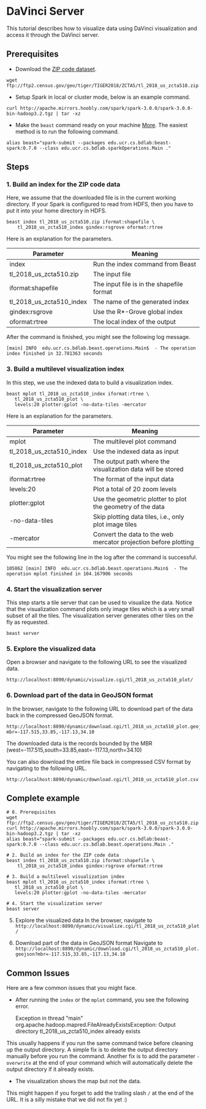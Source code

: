 # DaVinci Server

This tutorial describes how to visualize data using DaVinci visualization and access it through the DaVinci server.

## Prerequisites

* Download the [ZIP code dataset](ftp://ftp2.census.gov/geo/tiger/TIGER2018/ZCTA5/tl_2018_us_zcta510.zip).
```shell
wget ftp://ftp2.census.gov/geo/tiger/TIGER2018/ZCTA5/tl_2018_us_zcta510.zip
```
* Setup Spark in local or cluster mode, below is an example command.
```shell
curl http://apache.mirrors.hoobly.com/spark/spark-3.0.0/spark-3.0.0-bin-hadoop3.2.tgz | tar -xz
```
* Make the `beast` command ready on your machine [More](beast-cmd.md). The easiest method is to run the following command.
```shell
alias beast="spark-submit --packages edu.ucr.cs.bdlab:beast-spark:0.7.0 --class edu.ucr.cs.bdlab.sparkOperations.Main ."
```
## Steps

### 1. Build an index for the ZIP code data

Here, we assume that the downloaded file is in the current working directory. If your Spark is configured to read from HDFS, then you have to put it into your home directory in HDFS.

    beast index tl_2018_us_zcta510.zip iformat:shapefile \
        tl_2018_us_zcta510_index gindex:rsgrove oformat:rtree

Here is an explanation for the parameters.

| Parameter                 | Meaning             |
|---------------------------|---------------------|
|index                      |Run the index command from Beast|
|tl_2018_us_zcta510.zip     |The input file |
|iformat:shapefile          |The input file is in the shapefile format |
|tl_2018_us_zcta510_index   |The name of the generated index|
|gindex:rsgrove             |Use the R*-Grove global index|
|oformat:rtree              |The local index of the output|

After the command is finished, you might see the following log message.

    [main] INFO  edu.ucr.cs.bdlab.beast.operations.Main$  - The operation index finished in 32.781363 seconds

### 3. Build a multilevel visualization index

In this step, we use the indexed data to build a visualization index.

    beast mplot tl_2018_us_zcta510_index iformat:rtree \
       tl_2018_us_zcta510_plot \
       levels:20 plotter:gplot -no-data-tiles -mercator
    
Here is an explanation for the parameters.

| Parameter               | Meaning                     |
|-------------------------|-----------------------------|
|mplot                    | The multilevel plot command |
|tl_2018_us_zcta510_index |Use the indexed data as input|
|tl_2018_us_zcta510_plot  |The output path where the visualization data will be stored|
|iformat:rtree            |The format of the input data |
|levels:20                |Plot a total of 20 zoom levels|
|plotter:gplot            |Use the geometric plotter to plot the geometry of the data|
|-no-data-tiles           |Skip plotting data tiles, i.e., only plot image tiles|
|-mercator                |Convert the data to the web mercator projection before plotting|

You might see the following line in the log after the command is successful.

    105862 [main] INFO  edu.ucr.cs.bdlab.beast.operations.Main$  - The operation mplot finished in 104.167906 seconds

### 4. Start the visualization server

This step starts a tile server that can be used to visualize the data. Notice that the visualization command plots only image tiles which is a very small subset of all the tiles. The visualization server generates other tiles on the fly as requested.

    beast server

### 5. Explore the visualized data

Open a browser and navigate to the following URL to see the visualized data.

    http://localhost:8890/dynamic/visualize.cgi/tl_2018_us_zcta510_plot/

### 6. Download part of the data in GeoJSON format

In the browser, navigate to the following URL to download part of the data back in the compressed GeoJSON format.

    http://localhost:8890/dynamic/download.cgi/tl_2018_us_zcta510_plot.geojson?mbr=-117.515,33.85,-117.13,34.10

The downloaded data is the records bounded by the MBR (west=-117.515,south=33.85,east=-117.13,north=34.10)

You can also download the entire file back in compressed CSV format by navigating to the following URL.

    http://localhost:8890/dynamic/download.cgi/tl_2018_us_zcta510_plot.csv

## Complete example

```shell
# 0. Prerequisites
wget ftp://ftp2.census.gov/geo/tiger/TIGER2018/ZCTA5/tl_2018_us_zcta510.zip
curl http://apache.mirrors.hoobly.com/spark/spark-3.0.0/spark-3.0.0-bin-hadoop3.2.tgz | tar -xz
alias beast="spark-submit --packages edu.ucr.cs.bdlab:beast-spark:0.7.0 --class edu.ucr.cs.bdlab.beast.operations.Main ."

# 2. Build an index for the ZIP code data
beast index tl_2018_us_zcta510.zip iformat:shapefile \
    tl_2018_us_zcta510_index gindex:rsgrove oformat:rtree

# 3. Build a multilevel visualization index
beast mplot tl_2018_us_zcta510_index iformat:rtree \
   tl_2018_us_zcta510_plot \
   levels:20 plotter:gplot -no-data-tiles -mercator

# 4. Start the visualization server
beast server
```

5) Explore the visualized data
In the browser, navigate to `http://localhost:8890/dynamic/visualize.cgi/tl_2018_us_zcta510_plot/`

6) Download part of the data in GeoJSON format
Navigate to `http://localhost:8890/dynamic/download.cgi/tl_2018_us_zcta510_plot.geojson?mbr=-117.515,33.85,-117.13,34.10`
    
## Common Issues

Here are a few common issues that you might face.

* After running the `index` or the `mplot` command, you see the following error.


     Exception in thread "main" org.apache.hadoop.mapred.FileAlreadyExistsException: Output directory tl_2018_us_zcta510_index already exists
     
This usually happens if you run the same command twice before cleaning up the output directory. A simple fix is to delete the output directory manually before you run the command. Another fix is to add the parameter `-overwrite` at the end of your command which will automatically delete the output directory if it already exists.

* The visualization shows the map but not the data.

This might happen if you forget to add the trailing slash `/` at the end of the URL. It is a silly mistake that we did not fix yet :)
